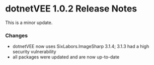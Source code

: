 # dotnetVEE 1.0.2 Release Notes
This is a minor update.

### Changes
- dotnetVEE now uses SixLabors.ImageSharp 3.1.4; 3.1.3 had a high security vulnerability
- all packages were updated and are now up-to-date
